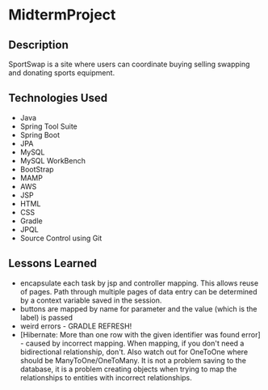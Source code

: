 # MidtermProject


## Description

SportSwap is a site where users can coordinate buying selling swapping and donating sports equipment. 

## Technologies Used

* Java
* Spring Tool Suite
* Spring Boot
* JPA
* MySQL
* MySQL WorkBench
* BootStrap
* MAMP
* AWS
* JSP
* HTML
* CSS
* Gradle
* JPQL
* Source Control using Git

## Lessons Learned
* encapsulate each task by jsp and controller mapping. This allows reuse of pages. Path through multiple pages of data entry can be determined by a context variable saved in the session.
* buttons are mapped by name for parameter and the value (which is the label) is passed
* weird errors - GRADLE REFRESH! 
* [Hibernate: More than one row with the given identifier was found error] - caused by incorrect mapping. When mapping, if you don't need a bidirectional relationship, don't. Also watch out for OneToOne where should be ManyToOne/OneToMany. It is not a problem saving to the database, it is a problem creating objects when trying to map the relationships to entities with incorrect relationships.

